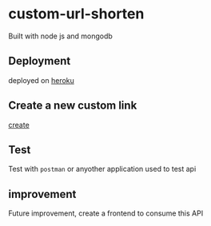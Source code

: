 # custom-url-shorten
Built with node js and mongodb

## Deployment
 deployed on [heroku](https://fako-url-shortener.herokuapp.com/)

## Create a new custom link
[create](https://fako-url-shortener.herokuapp.com/api/short)

## Test
 Test with `postman` or anyother application used to test api

## improvement
Future improvement, create a frontend to consume this API
